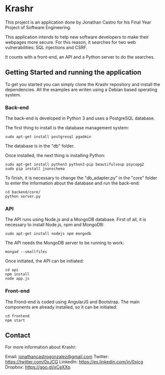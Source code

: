 # Krashr

This project is an application done by Jonathan Castro for his Final Year Project of Software Engineering.

This application intends to help new software developers to make their webpages more secure. For this reason, it searches for two web vulnerabilities: SQL injections and CSRF.

It counts with a front-end, an API and a Python server to do the searches.

## Getting Started and running the application

To get you started you can simply clone the Krashr repository and install the dependencies. All the examples are writen using a Debian based operating system.

### Back-end

The back-end is developed in Python 3 and uses a PostgreSQL database.

The first thing to install is the database management system:
```
sudo apt-get install postgresql pgadmin
```

The database is in the "db" folder.

Once installed, the next thing is installing Python:

```
sudo apt-get install python3 python3-pip beautifulsoup psycopg2
sudo pip install jsonschema
```

To finish, it is necessary to change the "db_adapter.py" in the "core" folder to enter the information about the database and run the back-end:

```
cd backend/core/
python server.py
```

### API

The API runs using Node.js and a MongoDB database. First of all, it is necessary to install Node.js, npm and MongoDB:

```
sudo apt-get install nodejs npm mongodb
```

The API needs the MongoDB server to be running to work:

```
mongod --smallfiles
```

Once initiated, the API can be initiated:

```
cd api
npm install
node app.js
```

### Front-end

The Frond-end is coded using AngularJS and Bootstrap. The main components are already installed, so it can be initiated:

```
cd frontend
npm start
```

## Contact

For more information about Krashr:

Email: jonathancastrogonzalez@gmail.com
Twitter: https://twitter.com/0xJCG
LinkedIn: https://es.linkedin.com/in/0xjcg
Dropbox: https://goo.gl/xCeXXp
